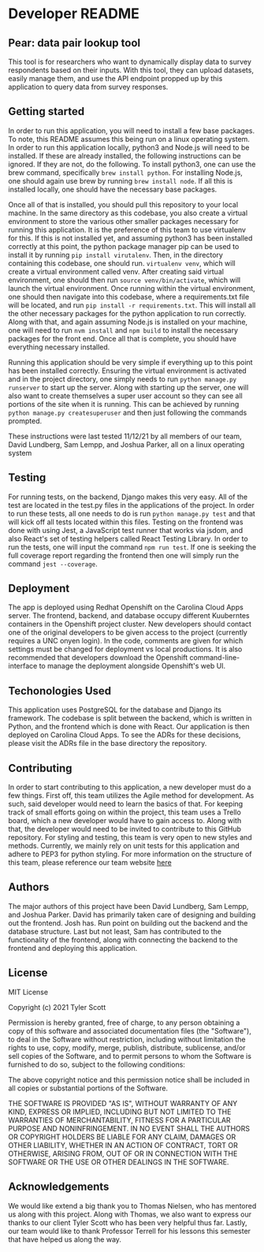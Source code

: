 # Developer README

## Pear: data pair lookup tool
This tool is for researchers who want to dynamically display data to survey respondents based on their inputs. With this tool, they can upload datasets, easily manage them, and use the API endpoint propped up by this application to query data from survey responses.

## Getting started
In order to run this application, you will need to install a few base packages. To note, this README assumes this being run on a linux operating system. In order to run this application locally, python3 and Node.js will need to be installed. If these are already installed, the following instructions can be ignored. If they are not, do the following. To install python3, one can use the brew command, specifically `brew install python`. For installing Node.js, one should again use brew by running `brew install node`. If all this is installed locally, one should have the necessary base packages.

Once all of that is installed, you should pull this repository to your local machine. In the same directory as this codebase, you also create a virtual environment to store the various other smaller packages necessary for running this application.  It is the preference of this team to use virtualenv for this. If this is not installed yet, and assuming python3 has been installed correctly at this point, the python package manager pip can be used to install it by running `pip install virutalenv`. Then, in the directory containing this codebase, one should run. `virtualenv venv`, which will create a virtual environment called venv.  After creating said virtual environment, one should then run `source venv/bin/activate`, which will launch the virtual environment. Once running within the virtual environment, one should then navigate into this codebase, where a requirements.txt file will be located, and run `pip install -r requirements.txt`. This will install all the other necessary packages for the python application to run correctly. Along with that, and again assuming Node.js is installed on your machine, one will need to run `nvm install` and `npm build` to install the necessary packages for the front end. Once all that is complete, you should have everything necessary installed.

Running this application should be very simple if everything up to this point has been installed correctly. Ensuring the virtual environment is activated and in the project directory, one simply needs to run `python manage.py runserver` to start up the server.  Along with starting up the server, one will also want to create themselves a super user account so they can see all portions of the site when it is running. This can be achieved by running `python manage.py createsuperuser` and then just following the commands prompted.

These instructions were last tested 11/12/21 by all members of our team, David Lundberg, Sam Lempp, and Joshua Parker, all on a linux operating system

## Testing
For running tests, on the backend, Django makes this very easy. All of the test are located in the test.py files in the applications of the project. In order to run these tests, all one needs to do is run `python manage.py test` and that will kick off all tests located within this files. Testing on the frontend was done with using Jest, a JavaScript test runner that works via jsdom, and also React's set of testing helpers called React Testing Library. In order to run the tests, one will input the command `npm run test`. If one is seeking the full coverage report regarding the frontend then one will simply run the command `jest --coverage`.

## Deployment
The app is deployed using Redhat Openshift on the Carolina Cloud Apps server. The frontend, backend, and database occupy different Kuuberntes containers in the Openshift project cluster. New developers should contact one of the original developers to be given access to the project (currently requires a UNC onyen login). In the code, comments are given for which settings must be changed for deployment vs local productions. It is also recommended that developers download the Openshift command-line-interface to manage the deployment alongside Openshift's web UI.

## Techonologies Used
This application uses PostgreSQL for the database and Django its framework. The codebase is split between the backend, which is written in Python, and the frontend which is done with React. Our application is then deployed on Carolina Cloud Apps. To see the ADRs for these decisions, please visit the ADRs file in the base directory the repository.

## Contributing
In order to start contributing to this application, a new developer must do a few things. First off, this team utilizes the Agile method for development. As such, said developer would need to learn the basics of that. For keeping track of small efforts going on within the project, this team uses a Trello board, which a new developer would have to gain access to. Along with that, the developer would need to be invited to contribute to this GitHub repository. For styling and testing, this team is very open to new styles and methods. Currently, we mainly rely on unit tests for this application and adhere to PEP3 for python styling. For more information on the structure of this team, please reference our team website [here](https://samlempp.github.io/ZIP-Code-Lookup/)

## Authors

The major authors of this project have been David Lundberg, Sam Lempp, and Joshua Parker. David has primarily taken care of designing and building out the frontend. Josh has. Run point on building out the backend and the database structure. Last but not least, Sam has contributed to the functionality of the frontend, along with connecting the backend to the frontend and deploying this application.

## License

MIT License

Copyright (c) 2021 Tyler Scott

Permission is hereby granted, free of charge, to any person obtaining a copy
of this software and associated documentation files (the "Software"), to deal
in the Software without restriction, including without limitation the rights
to use, copy, modify, merge, publish, distribute, sublicense, and/or sell
copies of the Software, and to permit persons to whom the Software is
furnished to do so, subject to the following conditions:

The above copyright notice and this permission notice shall be included in all
copies or substantial portions of the Software.

THE SOFTWARE IS PROVIDED "AS IS", WITHOUT WARRANTY OF ANY KIND, EXPRESS OR
IMPLIED, INCLUDING BUT NOT LIMITED TO THE WARRANTIES OF MERCHANTABILITY,
FITNESS FOR A PARTICULAR PURPOSE AND NONINFRINGEMENT. IN NO EVENT SHALL THE
AUTHORS OR COPYRIGHT HOLDERS BE LIABLE FOR ANY CLAIM, DAMAGES OR OTHER
LIABILITY, WHETHER IN AN ACTION OF CONTRACT, TORT OR OTHERWISE, ARISING FROM,
OUT OF OR IN CONNECTION WITH THE SOFTWARE OR THE USE OR OTHER DEALINGS IN THE
SOFTWARE.

## Acknowledgements

We would like extend a big thank you to Thomas Nielsen, who has mentored us along with this project. Along with Thomas, we also want to express our thanks to our client Tyler Scott who has been very helpful thus far. Lastly, our team would like to thank Professor Terrell for his lessons this semester that have helped us along the way.

